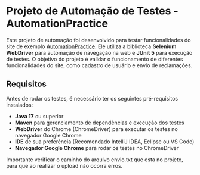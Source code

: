 # Projeto de Automação de Testes - AutomationPractice

Este projeto de automação foi desenvolvido para testar funcionalidades do site de exemplo [AutomationPractice](http://www.automationpractice.pl). Ele utiliza a biblioteca **Selenium WebDriver** para automação de navegação na web e **JUnit 5** para execução de testes. O objetivo do projeto é validar o funcionamento de diferentes funcionalidades do site, como cadastro de usuário e envio de reclamações.

## Requisitos

Antes de rodar os testes, é necessário ter os seguintes pré-requisitos instalados:

- **Java 17** ou superior
- **Maven** para gerenciamento de dependências e execução dos testes
- **WebDriver** do Chrome (ChromeDriver) para executar os testes no navegador Google Chrome
- **IDE** de sua preferência (Recomendado IntelliJ IDEA, Eclipse ou VS Code)
- **Navegador Google Chrome** para rodar os testes no ChromeDriver

 Importante verificar o caminho do arquivo envio.txt  que esta no projeto, para que ao realizar o upload não ocorra erros.  
